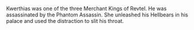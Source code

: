 Kwerthias was one of the three Merchant Kings of Revtel. He was assassinated by the  Phantom Assassin. She unleashed his Hellbears in his palace and used the distraction to slit his throat.
